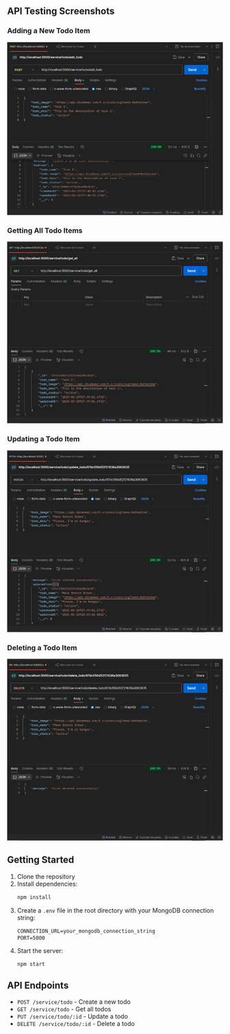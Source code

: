 ## API Testing Screenshots

### Adding a New Todo Item
![Add Todo Test](assets/addTest.png)

### Getting All Todo Items
![Get Todos Test](assets/getTest.png)

### Updating a Todo Item
![Update Todo Test](assets/updateTest.png)

### Deleting a Todo Item
![Delete Todo Test](assets/deleteTest.png)

## Getting Started

1. Clone the repository
2. Install dependencies:
   ```bash
   npm install
   ```
3. Create a `.env` file in the root directory with your MongoDB connection string:
   ```
   CONNECTION_URL=your_mongodb_connection_string
   PORT=5000
   ```
4. Start the server:
   ```bash
   npm start
   ```

## API Endpoints

- `POST /service/todo` - Create a new todo
- `GET /service/todo` - Get all todos
- `PUT /service/todo/:id` - Update a todo
- `DELETE /service/todo/:id` - Delete a todo 